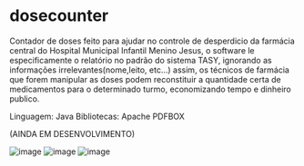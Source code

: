 # dosecounter
Contador de doses feito para ajudar no controle de desperdicio da farmácia central do Hospital Municipal Infantil Menino Jesus, o software le especificamente o relatório no padrão do sistema TASY, ignorando as informações irrelevantes(nome,leito, etc...) assim, os técnicos de farmácia que forem manipular as doses podem reconstituir a quantidade certa de medicamentos para o determinado turmo, economizando tempo e dinheiro publico.

Linguagem: Java
Bibliotecas: Apache PDFBOX

(AINDA EM DESENVOLVIMENTO)

![image](https://github.com/user-attachments/assets/fa078dc9-9adf-40a9-8f12-c86319b33927)
![image](https://github.com/user-attachments/assets/cee88d7b-85b9-419d-b13b-776de9c69178)
![image](https://github.com/user-attachments/assets/6e6fc7f2-1f2e-4410-b35c-b44a7265ae39)
